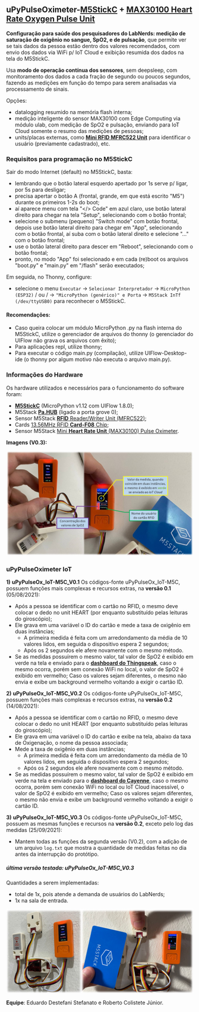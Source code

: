 ## uPyPulseOximeter-[M5StickC](https://docs.m5stack.com/#/en/core/m5stickc) + [MAX30100 Heart Rate Oxygen Pulse Unit](https://docs.m5stack.com/#/en/unit/heart)

**Configuração para saúde dos pesquisadores do LabNerds:  medição de saturação de oxigênio no sangue, SpO2, e de pulsação**, que permite ver se tais dados da pessoa estão dentro dos valores recomendados, com envio dos dados via WiFi p/ IoT Cloud e exibição resumida dos dados na tela do M5StickC.

Usa **modo de operação contínua dos sensores**, sem deepsleep, com monitoramento dos dados a cada fração de segundo ou poucos segundos, fazendo as medições em função do tempo para serem analisadas via processamento de sinais.

Opções:

- datalogging resumido na memória flash interna;
- medição inteligente do sensor MAX30100 com Edge Computing via módulo ulab, com medição de SpO2 e pulsação, enviando para IoT Cloud somente o resumo das medições de pessoas;
- units/placas externas, como [**Mini RFID MFRC522 Unit**](https://docs.m5stack.com/#/en/unit/rfid) para identificar o usuário (previamente cadastrado), etc.

### Requisitos para programação no M5StickC
Sair do modo Internet (default) no M5StickC, basta:

* lembrando que o botão lateral esquerdo apertado por 1s serve p/ ligar, por 5s para desligar;
* precisa apertar o botão A (frontal, grande, em que está escrito "M5") durante os primeiros 1-2s do boot;
* aí aparece menu com tela "</> Code" em azul claro, use botão lateral direito para chegar na tela "Setup", selecionando com o botão frontal;
* selecione o submenu (pequeno) "Switch mode" com botão frontal, depois use botão lateral direito para chegar em "App", selecionando com o botão frontal, aí suba com o botão lateral direito e selecione "..." com o botão frontal;
* use o botão lateral direito para descer em "Reboot", selecionando com o botão frontal;
* pronto, no modo "App" foi selecionado e em cada (re)boot os arquivos "boot.py" e "main.py" em "/flash" serão executados;

Em seguida, no Thonny, configure:

* selecione o menu `Executar` -> `Selecionar Interpretador` -> `MicroPython (ESP32)` / ou / -> `"MicroPython (genérico)" e Porta` -> `M5Stack InTf (/dev/ttyUSB0)` para reconhecer o M5StickC.

#### Recomendações:

* Caso queira colocar um módulo MicroPython .py na flash interna do M5StickC, utilize o gerenciador de arquivos do thonny (o gerenciador do UIFlow não grava os arquivos com êxito);
* Para aplicações repl, utilize thonny;
* Para executar o código main.py (compilação), utilize UIFlow-Desktop-ide (o thonny por algum motivo não executa o arquivo main.py).

### Informações do Hardware

Os hardware utilizados e necessários para o funcionamento do software foram:

* [**M5StickC**](https://docs.m5stack.com/en/core/m5stickc) (MicroPython v1.12 com UIFlow 1.8.0);
* M5Stack [**Pa.HUB**](https://shop.m5stack.com/collections/m5-sensor/products/pahub-unit) (ligado a porta grove 0);
* Sensor M5Stack [**RFID** Reader/Writer Unit (MFRC522)](https://shop.m5stack.com/collections/m5-sensor/products/rfid-sensor-unit);
* Cards [13.56MHz RFID **Card-F08** Chip](https://shop.m5stack.com/products/13-56mhz-rfid-card-f08-chip-5pcs?_pos=1&_sid=dc186d385&_ss=r);
* Sensor M5Stack [Mini **Heart Rate Unit** (MAX30100) Pulse Oximeter](https://shop.m5stack.com/collections/m5-sensor/products/mini-heart-unit).

**Imagens (V0.3):**

<img src="img/uPyPulseOximeter-M5StickC_V0.2.jpg" width="600">

### uPyPulseOximeter IoT

**1)** **uPyPulseOx_IoT-M5C_V0.1** Os códigos-fonte uPyPulseOx_IoT-M5C, possuem funções mais complexas e recursos extras, na **versão 0.1** (05/08/2021):

* Após a pessoa se identificar com o cartão no RFID, o mesmo deve colocar o dedo no unit HEART (por enquanto substituído pelas leituras do giroscópio);
* Ele grava em uma variável o ID do cartão e mede a taxa de oxigênio em duas instâncias;
    * A primeira medida é feita com um arredondamento da média de 10 valores lidos, em seguida o dispositivo espera 2 segundos;
    * Após os 2 segundos ele afere novamente com o mesmo método.
* Se as medidas possuírem o mesmo valor, tal valor de SpO2 é exibido em verde na tela e enviado para o [**dashboard do Thingspeak**](https://thingspeak.com/channels/1367388), caso o mesmo ocorra, porém sem conexão WiFi no local, o valor de SpO2 é exibido em vermelho;
Caso os valores sejam diferentes, o mesmo não envia e exibe um background vermelho voltando a exigir o cartão ID.

**2)** **uPyPulseOx_IoT-M5C_V0.2** Os códigos-fonte uPyPulseOx_IoT-M5C, possuem funções mais complexas e recursos extras, na **versão 0.2** (14/08/2021):

* Após a pessoa se identificar com o cartão no RFID, o mesmo deve colocar o dedo no unit HEART (por enquanto substituído pelas leituras do giroscópio);
* Ele grava em uma variável o ID do cartão e exibe na tela, abaixo da taxa de Oxigenação, o nome da pessoa associada;
* Mede a taxa de oxigênio em duas instâncias;
    * A primeira medida é feita com um arredondamento da média de 10 valores lidos, em seguida o dispositivo espera 2 segundos;
    * Após os 2 segundos ele afere novamente com o mesmo método.
* Se as medidas possuírem o mesmo valor, tal valor de SpO2 é exibido em verde na tela e enviado para o [**dashboard do Cayenne**](https://cayenne.mydevices.com/cayenne/dashboard/device/121cb950-fbca-11eb-ab96-c3c008d35c1c), caso o mesmo ocorra, porém sem conexão WiFi no local ou IoT Cloud inacessível, o valor de SpO2 é exibido em vermelho;
Caso os valores sejam diferentes, o mesmo não envia e exibe um background vermelho voltando a exigir o cartão ID.

**3)** **uPyPulseOx_IoT-M5C_V0.3** Os códigos-fonte uPyPulseOx_IoT-M5C, possuem as mesmas funções e recursos na **versão 0.2**, exceto pelo log das medidas (25/09/2021):

* Mantem todas as funções da segunda versão (V0.2), com a adição de um arquivo `log.txt` que mostra a quantidade de medidas feitas no dia antes da interrupção do protótipo.

##### última versão testada: uPyPulseOx_IoT-M5C_V0.3

Quantidades a serem implementadas:

- total de 1x, pois atende a demanda de usuários do LabNerds;
- 1x na sala de entrada.

<img src="img/uPyPulseOximeter-exp_aplication.png" width="600">

**Equipe**: Eduardo Destefani Stefanato e Roberto Colistete Júnior.
